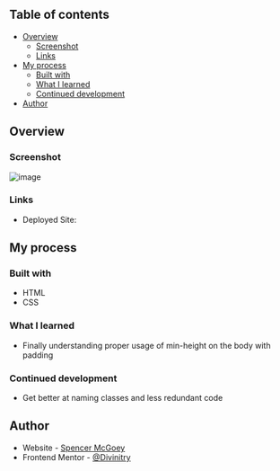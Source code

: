 ## Table of contents

- [Overview](#overview)
  - [Screenshot](#screenshot)
  - [Links](#links)
- [My process](#my-process)
  - [Built with](#built-with)
  - [What I learned](#what-i-learned)
  - [Continued development](#continued-development)
- [Author](#author)

## Overview

### Screenshot

![image](https://i.gyazo.com/489a08c53c21aa4f64c29456243d5635.png)

### Links

- Deployed Site: 

## My process

### Built with

- HTML
- CSS

### What I learned

- Finally understanding proper usage of min-height on the body with padding

### Continued development

- Get better at naming classes and less redundant code

## Author

- Website - [Spencer McGoey](https://github.com/Divinitry)
- Frontend Mentor - [@Divinitry](https://www.frontendmentor.io/profile/Divinitry)
